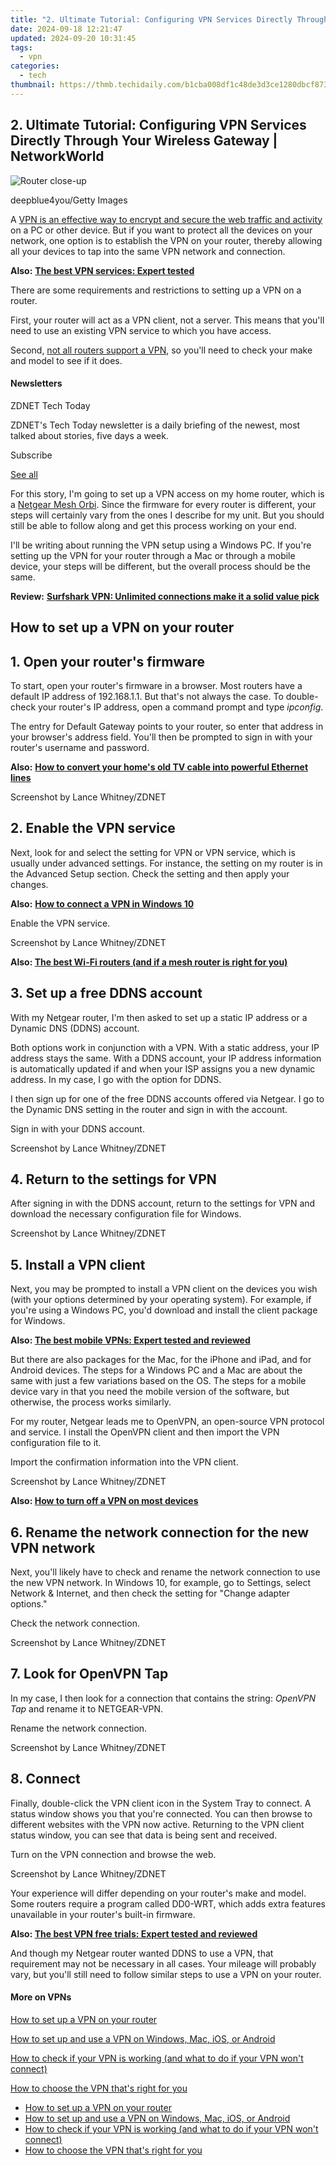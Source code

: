 ```yaml
---
title: "2. Ultimate Tutorial: Configuring VPN Services Directly Through Your Wireless Gateway | NetworkWorld"
date: 2024-09-18 12:21:47
updated: 2024-09-20 10:31:45
tags:
  - vpn
categories:
  - tech
thumbnail: https://thmb.techidaily.com/b1cba008df1c48de3d3ce1280dbcf873e7a62b2d4e310b5139d32185695685f2.jpg
---
```


## 2. Ultimate Tutorial: Configuring VPN Services Directly Through Your Wireless Gateway | NetworkWorld

![Router close-up](https://www.zdnet.com/a/img/resize/9e601849e02da5bc137ccc57a07c34cdb42ac827/2023/02/22/740d93ca-0e80-4740-830a-82571b9e3141/gettyimages-184999273.jpg?auto=webp&width=1280)

deepblue4you/Getty Images

A [VPN is an effective way to encrypt and secure the web traffic and activity](https://www.zdnet.com/article/best-vpn/) on a PC or other device. But if you want to protect all the devices on your network, one option is to establish the VPN on your router, thereby allowing all your devices to tap into the same VPN network and connection.

**Also:** [**The best VPN services: Expert tested**](https://www.zdnet.com/article/best-vpn/)

There are some requirements and restrictions to setting up a VPN on a router.

First, your router will act as a VPN client, not a server. This means that you'll need to use an existing VPN service to which you have access.

Second, [not all routers support a VPN](https://www.zdnet.com/home-and-office/networking/best-wifi-router/), so you'll need to check your make and model to see if it does. 

#### Newsletters

ZDNET Tech Today

ZDNET's Tech Today newsletter is a daily briefing of the newest, most talked about stories, five days a week.

 Subscribe

[See all](https://www.zdnet.com/newsletters/)

For this story, I'm going to set up a VPN access on my home router, which is a [Netgear Mesh Orbi](https://buy.geni.us/Proxy.ashx?TSID=368250&GR%5FURL=https%3A%2F%2Fwww.amazon.com%2FNETGEAR-Orbi-Ultra-Performance-Whole-System%2Fdp%2FB01K4CZOBS%3Ftag%3Dzd-buy-button-20%26ascsubtag%3D%5F%5FCOM%5FCLICK%5FID%5F%5F%7C6768a670-e2c7-4493-b43d-b7ea21e67d41%7Cdtp&dtb=1). Since the firmware for every router is different, your steps will certainly vary from the ones I describe for my unit. But you should still be able to follow along and get this process working on your end.

I'll be writing about running the VPN setup using a Windows PC. If you're setting up the VPN for your router through a Mac or through a mobile device, your steps will be different, but the overall process should be the same.

**Review:** [**Surfshark VPN: Unlimited connections make it a solid value pick**](https://www.zdnet.com/article/surfshark-vpn-review/)

## How to set up a VPN on your router

## 1\. Open your router's firmware

To start, open your router's firmware in a browser. Most routers have a default IP address of 192.168.1.1\. But that's not always the case. To double-check your router's IP address, open a command prompt and type _ipconfig_. 

The entry for Default Gateway points to your router, so enter that address in your browser's address field. You'll then be prompted to sign in with your router's username and password.

**Also:** [**How to convert your home's old TV cable into powerful Ethernet lines**](https://www.zdnet.com/home-and-office/networking/how-to-convert-your-homes-old-tv-cable-into-powerful-ethernet-lines/)

Screenshot by Lance Whitney/ZDNET

## 2\. Enable the VPN service

Next, look for and select the setting for VPN or VPN service, which is usually under advanced settings. For instance, the setting on my router is in the Advanced Setup section. Check the setting and then apply your changes.

**Also:** [**How to connect a VPN in Windows 10**](https://www.zdnet.com/article/how-to-connect-a-vpn-in-windows-10/)

Enable the VPN service.

Screenshot by Lance Whitney/ZDNET

**Also: [The best Wi-Fi routers (and if a mesh router is right for you)](https://www.zdnet.com/home-and-office/networking/best-wifi-router/)**

## 3\. Set up a free DDNS account

With my Netgear router, I'm then asked to set up a static IP address or a Dynamic DNS (DDNS) account. 

Both options work in conjunction with a VPN. With a static address, your IP address stays the same. With a DDNS account, your IP address information is automatically updated if and when your ISP assigns you a new dynamic address. In my case, I go with the option for DDNS.

I then sign up for one of the free DDNS accounts offered via Netgear. I go to the Dynamic DNS setting in the router and sign in with the account.

Sign in with your DDNS account.

Screenshot by Lance Whitney/ZDNET

## 4\. Return to the settings for VPN

After signing in with the DDNS account, return to the settings for VPN and download the necessary configuration file for Windows.

Screenshot by Lance Whitney/ZDNET

## 5\. Install a VPN client

Next, you may be prompted to install a VPN client on the devices you wish (with your options determined by your operating system). For example, if you're using a Windows PC, you'd download and install the client package for Windows. 

**Also: [The best mobile VPNs: Expert tested and reviewed](https://www.zdnet.com/article/best-mobile-vpn/)**

But there are also packages for the Mac, for the iPhone and iPad, and for Android devices. The steps for a Windows PC and a Mac are about the same with just a few variations based on the OS. The steps for a mobile device vary in that you need the mobile version of the software, but otherwise, the process works similarly.

For my router, Netgear leads me to OpenVPN, an open-source VPN protocol and service. I install the OpenVPN client and then import the VPN configuration file to it.

Import the confirmation information into the VPN client.

Screenshot by Lance Whitney/ZDNET 

**Also: [How to turn off a VPN on most devices](https://www.zdnet.com/article/how-to-turn-off-a-vpn-on-most-devices/)**

## 6\. Rename the network connection for the new VPN network

Next, you'll likely have to check and rename the network connection to use the new VPN network. In Windows 10, for example, go to Settings, select Network & Internet, and then check the setting for "Change adapter options."

Check the network connection.

Screenshot by Lance Whitney/ZDNET 

## 7\. Look for OpenVPN Tap

In my case, I then look for a connection that contains the string: _OpenVPN Tap_ and rename it to NETGEAR-VPN.

Rename the network connection.

Screenshot by Lance Whitney/ZDNET 

## 8\. Connect

Finally, double-click the VPN client icon in the System Tray to connect. A status window shows you that you're connected. You can then browse to different websites with the VPN now active. Returning to the VPN client status window, you can see that data is being sent and received.

Turn on the VPN connection and browse the web.

Screenshot by Lance Whitney/ZDNET 

Your experience will differ depending on your router's make and model. Some routers require a program called DD0-WRT, which adds extra features unavailable in your router's built-in firmware. 

**Also: [The best VPN free trials: Expert tested and reviewed](https://www.zdnet.com/article/best-vpn-trial/)**

And though my Netgear router wanted DDNS to use a VPN, that requirement may not be necessary in all cases. Your mileage will probably vary, but you'll still need to follow similar steps to use a VPN on your router.

#### More on VPNs

[How to set up a VPN on your router](https://www.zdnet.com/article/how-to-set-up-a-vpn-on-your-router/ "How to set up a VPN on your router")

[How to set up and use a VPN on Windows, Mac, iOS, or Android](https://www.zdnet.com/article/how-to-install-a-vpn-on-ios-mac-windows-and-android/ "How to set up and use a VPN on Windows, Mac, iOS, or Android")

[How to check if your VPN is working (and what to do if your VPN won't connect)](https://www.zdnet.com/article/how-to-check-if-your-vpn-is-working-and-what-to-do-if-your-vpn-wont-connect/ "How to check if your VPN is working (and what to do if your VPN won't connect)")

[How to choose the VPN that's right for you](https://www.zdnet.com/article/how-to-choose-the-vpn-thats-right-for-you/ "How to choose the VPN that's right for you")

* [How to set up a VPN on your router](https://www.zdnet.com/article/how-to-set-up-a-vpn-on-your-router/ "How to set up a VPN on your router")
* [How to set up and use a VPN on Windows, Mac, iOS, or Android](https://www.zdnet.com/article/how-to-install-a-vpn-on-ios-mac-windows-and-android/ "How to set up and use a VPN on Windows, Mac, iOS, or Android")
* [How to check if your VPN is working (and what to do if your VPN won't connect)](https://www.zdnet.com/article/how-to-check-if-your-vpn-is-working-and-what-to-do-if-your-vpn-wont-connect/ "How to check if your VPN is working (and what to do if your VPN won't connect)")
* [How to choose the VPN that's right for you](https://www.zdnet.com/article/how-to-choose-the-vpn-thats-right-for-you/ "How to choose the VPN that's right for you")

<ins class="adsbygoogle"
     style="display:block"
     data-ad-format="autorelaxed"
     data-ad-client="ca-pub-7571918770474297"
     data-ad-slot="1223367746"></ins>



<ins class="adsbygoogle"
     style="display:block"
     data-ad-client="ca-pub-7571918770474297"
     data-ad-slot="8358498916"
     data-ad-format="auto"
     data-full-width-responsive="true"></ins>
